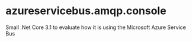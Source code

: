 # azureservicebus.amqp.console
Small .Net Core 3.1 to evaluate how it is using the Microsoft Azure Service Bus
